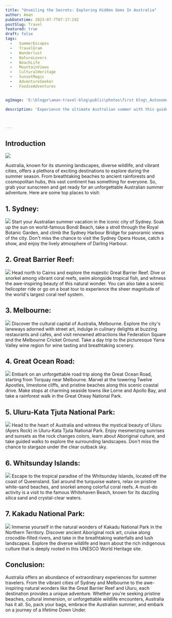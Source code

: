 ```yaml
---
title: "Unveiling the Secrets: Exploring Hidden Gems In Australia"
author: Aman
pubDatetime: 2023-07-7T07:17:19Z
postSlug: Travel
featured: true
draft: false
tags:
  -   SummerEscapes
  -   TravelGram
  -   Wanderlust
  -   NatureLovers
  -   BeachLife
  -   MountainViews
  -   CulturalHeritage
  -   SunsetMagic
  -   AdventureSeeker
  -   FoodieAdventures


ogImage: 'E:\blogpr\aman-travel-blog\public\photos\first blog\_Autonomous Wea 0.png'

description: 'Experience the ultimate Australian summer with this guide to the top destinations in the Land Down Under. From pristine beaches to awe-inspiring natural wonders, vibrant cities to aquatic paradises, this collection of unforgettable adventures will take you on a journey through the best of what Australia has to offer'



---
```

## Introduction

![](https://travellersworldwide.com/wp-content/uploads/2023/03/Shutterstock_1603419826.jpg.webp)

Australia, known for its stunning landscapes, diverse wildlife, and vibrant cities, offers a plethora of exciting destinations to explore during the summer season. From breathtaking beaches to ancient rainforests and cosmopolitan hubs, this vast continent has something for everyone. So, grab your sunscreen and get ready for an unforgettable Australian summer adventure. Here are some top places to visit:

## 1. Sydney:
![](https://static.independent.co.uk/s3fs-public/thumbnails/image/2018/11/07/16/sydney-overview.jpg)
Start your Australian summer vacation in the iconic city of Sydney. Soak up the sun on world-famous Bondi Beach, take a stroll through the Royal Botanic Garden, and climb the Sydney Harbour Bridge for panoramic views of the city. Don't miss the chance to visit the Sydney Opera House, catch a show, and enjoy the lively atmosphere of Darling Harbour.

## 2. Great Barrier Reef:
![](https://greatbarrierreef.org/wp-content/uploads/2022/06/Lady-Musgrave-Island-Great-Barrier-Reef.jpg)
Head north to Cairns and explore the majestic Great Barrier Reef. Dive or snorkel among vibrant coral reefs, swim alongside tropical fish, and witness the awe-inspiring beauty of this natural wonder. You can also take a scenic helicopter ride or go on a boat tour to experience the sheer magnitude of the world's largest coral reef system.

## 3. Melbourne:
![](https://cdn.britannica.com/09/93309-050-DCAC1FDB/bridge-Yarra-River-Melbourne.jpg)
Discover the cultural capital of Australia, Melbourne. Explore the city's laneways adorned with street art, indulge in culinary delights at buzzing restaurants and cafes, and visit renowned attractions like Federation Square and the Melbourne Cricket Ground. Take a day trip to the picturesque Yarra Valley wine region for wine tasting and breathtaking scenery.

## 4. Great Ocean Road:
![](https://www.ytravelblog.com/wp-content/uploads/2015/10/Great-Ocean-Road-318-1.jpg)
Embark on an unforgettable road trip along the Great Ocean Road, starting from Torquay near Melbourne. Marvel at the towering Twelve Apostles, limestone cliffs, and pristine beaches along this scenic coastal drive. Make stops at charming seaside towns like Lorne and Apollo Bay, and take a rainforest walk in the Great Otway National Park.

## 5. Uluru-Kata Tjuta National Park:
![](https://www.worldatlas.com/upload/fa/1c/c8/uluru-or-ayers-rock-uluru-kata-tjuta-national-park-northern-territory-australia-photodigitaal-nl.jpg)
Head to the heart of Australia and witness the mystical beauty of Uluru (Ayers Rock) in Uluru-Kata Tjuta National Park. Enjoy mesmerizing sunrises and sunsets as the rock changes colors, learn about Aboriginal culture, and take guided walks to explore the surrounding landscapes. Don't miss the chance to stargaze under the clear outback sky.

## 6. Whitsunday Islands:
![](https://greatbarrierreef.org/wp-content/uploads/2022/06/Whitehaven-Beach-at-the-Whitsunday-Islands.jpg)
Escape to the tropical paradise of the Whitsunday Islands, located off the coast of Queensland. Sail around the turquoise waters, relax on pristine white-sand beaches, and snorkel among colorful coral reefs. A must-do activity is a visit to the famous Whitehaven Beach, known for its dazzling silica sand and crystal-clear waters.

## 7. Kakadu National Park:
![](https://kakadutourism.com/images/blog/Swimming-in-Gunlom.jpg)
Immerse yourself in the natural wonders of Kakadu National Park in the Northern Territory. Discover ancient Aboriginal rock art, cruise along crocodile-filled rivers, and take in the breathtaking waterfalls and lush landscapes. Explore the diverse wildlife and learn about the rich indigenous culture that is deeply rooted in this UNESCO World Heritage site.

## Conclusion:
Australia offers an abundance of extraordinary experiences for summer travelers. From the vibrant cities of Sydney and Melbourne to the awe-inspiring natural wonders like the Great Barrier Reef and Uluru, each destination provides a unique adventure. Whether you're seeking pristine beaches, cultural immersion, or unforgettable wildlife encounters, Australia has it all. So, pack your bags, embrace the Australian summer, and embark on a journey of a lifetime Down Under.